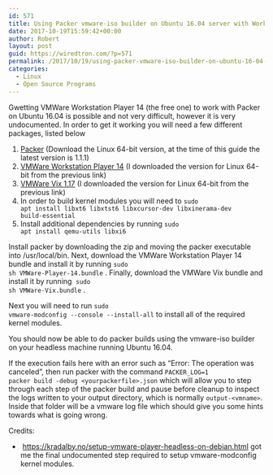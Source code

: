 ```yaml
---
id: 571
title: Using Packer vmware-iso builder on Ubuntu 16.04 server with Workstation Player 14
date: 2017-10-19T15:59:42+00:00
author: Robert
layout: post
guid: https://wiredtron.com/?p=571
permalink: /2017/10/19/using-packer-vmware-iso-builder-on-ubuntu-16-04-server-with-workstation-player-14/
categories:
  - Linux
  - Open Source Programs
---
```

Gwetting VMWare Workstation Player 14 (the free one) to work with Packer on Ubuntu 16.04 is possible and not very difficult, however it is very undocumented. In order to get it working you will need a few different packages, listed below

  1. [Packer](https://www.packer.io/downloads.html) (Download the Linux 64-bit version, at the time of this guide the latest version is 1.1.1)
  2. [VMWare Workstation Player 14](https://my.vmware.com/en/web/vmware/free#desktop_end_user_computing/vmware_workstation_player/14_0) (I downloaded the version for Linux 64-bit from the previous link)
  3. [VMWare Vix 1.17](https://my.vmware.com/en/web/vmware/free#desktop_end_user_computing/vmware_workstation_player/14_0%7CPLAYER-1400%7Cdrivers_tools) (I downloaded the version for Linux 64-bit from the previous link)
  4. In order to build kernel modules you will need to <code class="prettyprint lang-sh" data-start-line="1" data-visibility="visible" data-highlight="" data-caption="">sudo apt install libxt6 libxtst6 libxcursor-dev libxinerama-dev build-essential</code>
  5. Install additional dependencies by running <code class="prettyprint lang-sh" data-start-line="1" data-visibility="visible" data-highlight="" data-caption="">sudo apt install qemu-utils libxi6</code>

Install packer by downloading the zip and moving the packer executable into /usr/local/bin. Next, download the VMWare Workstation Player 14 bundle and install it by running <code class="prettyprint lang-sh" data-start-line="1" data-visibility="visible" data-highlight="" data-caption="">sudo sh VMWare-Player-14.bundle</code> . Finally, download the VMWare Vix bundle and install it by running  <code class="prettyprint lang-sh" data-start-line="1" data-visibility="visible" data-highlight="" data-caption="">sudo sh VMWare-Vix.bundle</code> .

Next you will need to run <code class="prettyprint lang-sh" data-start-line="1" data-visibility="visible" data-highlight="" data-caption="">sudo vmware-modconfig --console --install-all</code> to install all of the required kernel modules.

You should now be able to do packer builds using the vmware-iso builder on your headless machine running Ubuntu 16.04.

If the execution fails here with an error such as &#8220;Error: The operation was canceled&#8221;, then run packer with the command <code class="prettyprint lang-sh" data-start-line="1" data-visibility="visible" data-highlight="" data-caption="">PACKER_LOG=1 packer build -debug &lt;yourpackerfile&gt;.json</code> which will allow you to step through each step of the packer build and pause before cleanup to inspect the logs written to your output directory, which is normally <code class="prettyprint lang-sh" data-start-line="1" data-visibility="visible" data-highlight="" data-caption="">output-&lt;vmname&gt;</code>. Inside that folder will be a vmware log file which should give you some hints towards what is going wrong.

Credits:

  *  https://kradalby.no/setup-vmware-player-headless-on-debian.html got me the final undocumented step required to setup vmware-modconfig kernel modules.
